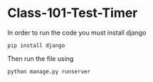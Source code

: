# Class-101-Test-Timer

In order to run the code you must install django

```pip install django```

Then run the file using

```python manage.py runserver```
